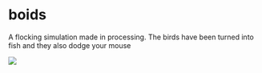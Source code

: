 # boids

A flocking simulation made in processing. The birds have been turned into fish and they also dodge your mouse

![](https://i.imgur.com/TY073sc.gif)

